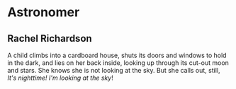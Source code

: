 # Astronomer
## Rachel Richardson
A child climbs into a cardboard house,
shuts its doors and windows
to hold in the dark, and lies on her back
inside, looking up through its cut-out moon
and stars. She knows she is not looking
at the sky. But she calls out, still,
 _It's nighttime! I'm looking at the sky_!